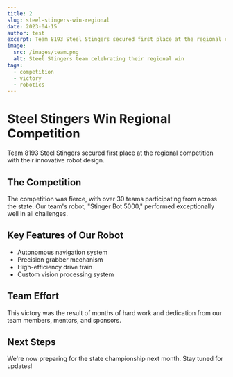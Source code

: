 ```yaml
---
title: 2
slug: steel-stingers-win-regional
date: 2023-04-15
author: test
excerpt: Team 8193 Steel Stingers secured first place at the regional competition with their innovative robot design.
image:
  src: /images/team.png
  alt: Steel Stingers team celebrating their regional win
tags:
  - competition
  - victory
  - robotics
---
```


# Steel Stingers Win Regional Competition

Team 8193 Steel Stingers secured first place at the regional competition with their innovative robot design.

## The Competition

The competition was fierce, with over 30 teams participating from across the state. Our team's robot, "Stinger Bot 5000," performed exceptionally well in all challenges.

## Key Features of Our Robot

- Autonomous navigation system
- Precision grabber mechanism
- High-efficiency drive train
- Custom vision processing system

## Team Effort

This victory was the result of months of hard work and dedication from our team members, mentors, and sponsors.

## Next Steps

We're now preparing for the state championship next month. Stay tuned for updates!
